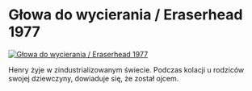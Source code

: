 Głowa do wycierania / Eraserhead 1977 
=============
[![Głowa do wycierania / Eraserhead 1977 ](http://vidos.pl/images/player.gif)](http://vidos.pl/glowa-do-wycierania-eraserhead-1977)

 Henry żyje w zindustrializowanym świecie. Podczas kolacji u rodziców swojej dziewczyny, dowiaduje się, że został ojcem.
